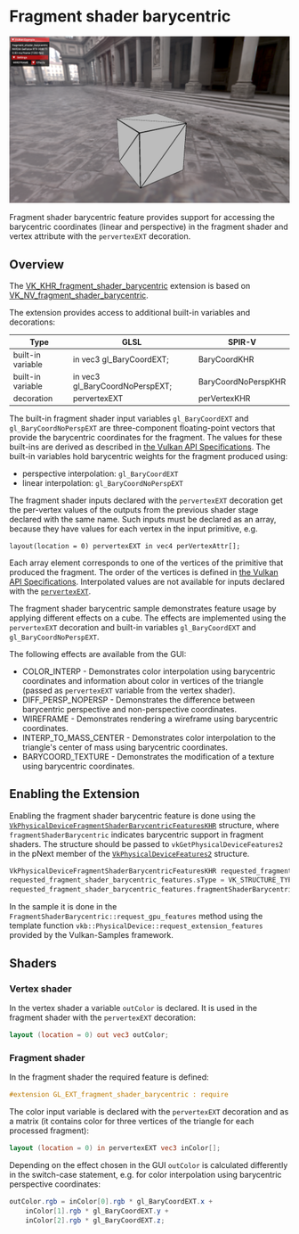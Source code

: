 <!--
- Copyright (c) 2023, Mobica Limited
-
- SPDX-License-Identifier: Apache-2.0
-
- Licensed under the Apache License, Version 2.0 the "License";
- you may not use this file except in compliance with the License.
- You may obtain a copy of the License at
-
-     http://www.apache.org/licenses/LICENSE-2.0
-
- Unless required by applicable law or agreed to in writing, software
- distributed under the License is distributed on an "AS IS" BASIS,
- WITHOUT WARRANTIES OR CONDITIONS OF ANY KIND, either express or implied.
- See the License for the specific language governing permissions and
- limitations under the License.
-
-->

# Fragment shader barycentric

![fragment_shader_barycentric](./images/fragment_shader_barycentric_screenshot.png)

Fragment shader barycentric feature provides support for accessing the barycentric coordinates (linear and perspective) in the fragment shader and vertex attribute with the `pervertexEXT` decoration.

## Overview

The [VK_KHR_fragment_shader_barycentric](https://registry.khronos.org/vulkan/specs/1.3-extensions/man/html/VK_KHR_fragment_shader_barycentric.html) extension is based on [VK_NV_fragment_shader_barycentric](https://registry.khronos.org/vulkan/specs/1.3-extensions/man/html/VK_NV_fragment_shader_barycentric.html).

The extension provides access to additional built-in variables and decorations:

| Type              | GLSL                            | SPIR-V              |
|-------------------|---------------------------------|---------------------|
| built-in variable | in vec3 gl_BaryCoordEXT;        | BaryCoordKHR        |
| built-in variable | in vec3 gl_BaryCoordNoPerspEXT; | BaryCoordNoPerspKHR |
| decoration        | pervertexEXT                    | perVertexKHR        |

The built-in fragment shader input variables `gl_BaryCoordEXT` and `gl_BaryCoordNoPerspEXT` are three-component floating-point vectors that provide the barycentric coordinates for the fragment. The values for these built-ins are derived as described in [the Vulkan API Specifications](https://registry.khronos.org/vulkan/specs/1.3-extensions/html/vkspec.html#interfaces-builtin-variables).
The built-in variables hold barycentric weights for the fragment produced using:
- perspective interpolation: `gl_BaryCoordEXT`
- linear interpolation: `gl_BaryCoordNoPerspEXT`

The fragment shader inputs declared with the `pervertexEXT` decoration get the per-vertex values of the outputs from the previous shader stage declared with the same name. Such inputs must be declared as an array, because they have values for each vertex in the input primitive, e.g.

```
layout(location = 0) pervertexEXT in vec4 perVertexAttr[];
```

Each array element corresponds to one of the  vertices of the primitive that produced the fragment. The order of the vertices is defined in [the Vulkan API Specifications](https://registry.khronos.org/vulkan/specs/1.3-extensions/html/vkspec.html#primsrast-barycentric). Interpolated values are not available for inputs declared with the [`pervertexEXT`](https://registry.khronos.org/vulkan/specs/1.3-extensions/html/vkspec.html#shaders-interpolation-decorations-pervertexkhr).


The fragment shader barycentric sample demonstrates feature usage by applying different effects on a cube. The effects are implemented using the `pervertexEXT` decoration and built-in variables `gl_BaryCoordEXT` and `gl_BaryCoordNoPerspEXT`.

The following effects are available from the GUI:

- COLOR_INTERP - Demonstrates color interpolation using barycentric coordinates and information about color in vertices of the triangle (passed as `pervertexEXT` variable from the vertex shader).
- DIFF_PERSP_NOPERSP - Demonstrates the difference between barycentric perspective and non-perspective coordinates.
- WIREFRAME - Demonstrates rendering a wireframe using barycentric coordinates.
- INTERP_TO_MASS_CENTER - Demonstrates color interpolation to the triangle's center of mass using barycentric coordinates.
- BARYCOORD_TEXTURE - Demonstrates the modification of a texture using barycentric coordinates.

## Enabling the Extension

Enabling the fragment shader barycentric feature is done using the [`VkPhysicalDeviceFragmentShaderBarycentricFeaturesKHR`](https://registry.khronos.org/vulkan/specs/1.3-extensions/man/html/VkPhysicalDeviceFragmentShaderBarycentricFeaturesKHR.html) structure, where `fragmentShaderBarycentric` indicates barycentric support in fragment shaders. 
The structure should be passed to `vkGetPhysicalDeviceFeatures2` in the pNext member of the [`VkPhysicalDeviceFeatures2`](https://registry.khronos.org/vulkan/specs/1.3-extensions/man/html/VkPhysicalDeviceFeatures2.html) structure.


```C++
VkPhysicalDeviceFragmentShaderBarycentricFeaturesKHR requested_fragment_shader_barycentric_features
requested_fragment_shader_barycentric_features.sType = VK_STRUCTURE_TYPE_PHYSICAL_DEVICE_FRAGMENT_SHADER_BARYCENTRIC_FEATURES_KHR;
requested_fragment_shader_barycentric_features.fragmentShaderBarycentric = VK_TRUE;
```

In the sample it is done in the `FragmentShaderBarycentric::request_gpu_features` method using the template function `vkb::PhysicalDevice::request_extension_features` provided by the Vulkan-Samples framework.

## Shaders

### Vertex shader

In the vertex shader a variable `outColor` is declared. It is used in the fragment shader with the `pervertexEXT` decoration:

```GLSL
layout (location = 0) out vec3 outColor;
```

### Fragment shader

In the fragment shader the required feature is defined:

```GLSL
#extension GL_EXT_fragment_shader_barycentric : require
```

The color input variable is declared with the `pervertexEXT` decoration and as a matrix (it contains color for three vertices of the triangle for each processed fragment):

```GLSL
layout (location = 0) in pervertexEXT vec3 inColor[];
```

Depending on the effect chosen in the GUI `outColor` is calculated differently in the switch-case statement, e.g. for color interpolation using barycentric perspective coordinates:

```GLSL
outColor.rgb = inColor[0].rgb * gl_BaryCoordEXT.x +
	inColor[1].rgb * gl_BaryCoordEXT.y +
	inColor[2].rgb * gl_BaryCoordEXT.z;
```
